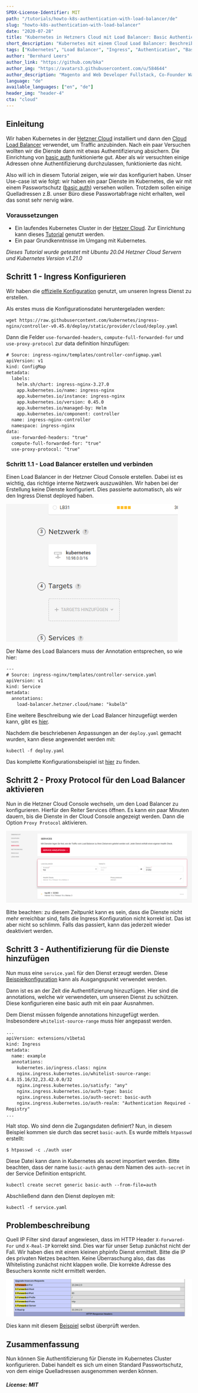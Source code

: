 ```yaml
---
SPDX-License-Identifier: MIT
path: "/tutorials/howto-k8s-authentication-with-load-balancer/de"
slug: "howto-k8s-authentication-with-load-balancer"
date: "2020-07-28"
title: "Kubernetes in Hetzners Cloud mit Load Balancer: Basic Authentication mit IP Ausnahme konfigurieren"
short_description: "Kubernetes mit einem Cloud Load Balancer: Beschreibt wie Dienste in Kubernetes mit Passwortschutz versehen werden können von dem einige Quell IPs ausgenommen sind."
tags: ["Kubernetes", "Load Balancer", "Ingress", "Authentication", "Basic Auth"]
author: "Bernhard Leers"
author_link: "https://github.com/bka"
author_img: "https://avatars3.githubusercontent.com/u/584644"
author_description: "Magento and Web Developer Fullstack, Co-Founder Wamoco"
language: "de"
available_languages: ["en", "de"]
header_img: "header-4"
cta: "cloud"
---
```


## Einleitung

Wir haben Kubernetes in der [Hetzner Cloud](https://www.hetzner.com/cloud) installiert und dann den [Cloud Load Balancer](https://www.hetzner.com/de/cloud/load-balancer) verwendet, um Traffic anzubinden. Nach ein paar Versuchen wollten wir die Dienste dann mit etwas Authentifizierung absichern. Die Einrichtung von [basic auth](https://en.wikipedia.org/wiki/Basic_access_authentication) funktionierte gut. Aber als wir versuchten einige Adressen ohne Authentifizierung durchzulassen, funktionierte das nicht.

Also will ich in diesem Tutorial zeigen, wie wir das konfiguriert haben. Unser Use-case ist wie folgt: wir haben ein paar Dienste im Kubernetes, die wir mit einem Passwortschutz ([basic auth](https://en.wikipedia.org/wiki/Basic_access_authentication)) versehen wollen. Trotzdem sollen einige Quelladressen z.B. unser Büro diese Passwortabfrage nicht erhalten, weil das sonst sehr nervig wäre.

### Voraussetzungen

* Ein laufendes Kubernetes Cluster in der [Hetzer Cloud](https://www.hetzner.com/cloud). Zur Einrichtung kann dieses [Tutorial](/tutorials/install-kubernetes-cluster) genutzt werden.
* Ein paar Grundkenntnisse im Umgang mit Kubernetes.

*Dieses Tutorial wurde getestet mit Ubuntu 20.04 Hetzner Cloud Servern und Kubernetes Version v1.21.0*

## Schritt 1 - Ingress Konfigurieren

Wir haben die [offizielle Konfiguration](https://raw.githubusercontent.com/kubernetes/ingress-nginx/controller-v0.45.0/deploy/static/provider/cloud/deploy.yaml) genutzt, um unseren Ingress Dienst zu erstellen.

Als erstes muss die Konfigurationsdatei heruntergeladen werden:

    wget https://raw.githubusercontent.com/kubernetes/ingress-nginx/controller-v0.45.0/deploy/static/provider/cloud/deploy.yaml

Dann die Felder `use-forwarded-headers`, `compute-full-forwarded-for` und `use-proxy-protocol` zur data definition hinzufügen:

    # Source: ingress-nginx/templates/controller-configmap.yaml
    apiVersion: v1
    kind: ConfigMap
    metadata:
      labels:
        helm.sh/chart: ingress-nginx-3.27.0
        app.kubernetes.io/name: ingress-nginx
        app.kubernetes.io/instance: ingress-nginx
        app.kubernetes.io/version: 0.45.0
        app.kubernetes.io/managed-by: Helm
        app.kubernetes.io/component: controller
      name: ingress-nginx-controller
      namespace: ingress-nginx
    data:
      use-forwarded-headers: "true"
      compute-full-forwarded-for: "true"
      use-proxy-protocol: "true"

### Schritt 1.1 - Load Balancer erstellen und verbinden

Einen Load Balancer in der Hetzner Cloud Console erstellen. Dabei ist es wichtig, das richtige interne Netzwerk auszuwählen. Wir haben bei der Erstellung keine Dienste konfiguriert. Dies passierte automatisch, als wir den Ingress Dienst deployed haben.

![Erstellung Load Balancer](images/loadbalancer-creation.png)

Der Name des Load Balancers muss der Annotation entsprechen, so wie hier:

    ---
    # Source: ingress-nginx/templates/controller-service.yaml
    apiVersion: v1
    kind: Service
    metadata:
      annotations:
        load-balancer.hetzner.cloud/name: "kubelb"

Eine weitere Beschreibung wie der Load Balancer hinzugefügt werden kann, gibt es [hier](https://jmrobles.medium.com/how-to-setup-hetzner-load-balancer-on-a-kubernetes-cluster-2ce79ca4a27b).

Nachdem die beschriebenen Anpassungen an der `deploy.yaml` gemacht wurden, kann diese angewendet werden mit:

    kubectl -f deploy.yaml

Das komplette Konfigurationsbeispiel ist [hier](https://github.com/Wamoco/kubernetes/blob/master/services/ingress/deploy.yaml) zu finden.

## Schritt 2 - Proxy Protocol für den Load Balancer aktivieren

Nun in die Hetzner Cloud Console wechseln, um den Load Balancer zu konfigurieren. Hierfür den Reiter Services öffnen. Es kann ein paar Minuten dauern, bis die Dienste in der Cloud Console angezeigt werden. Dann die Option `Proxy Protocol` aktivieren.

![Loadbalancer Config](images/loadbalancer-config.png)

Bitte beachten: zu diesem Zeitpunkt kann es sein, dass die Dienste nicht mehr erreichbar sind, falls die Ingress Konfiguration nicht korrekt ist. Das ist aber nicht so schlimm. Falls das passiert, kann das jederzeit wieder deaktiviert werden.

## Schritt 3 - Authentifizierung für die Dienste hinzufügen

Nun muss eine `service.yaml` für den Dienst erzeugt werden. Diese [Beispielkonfiguration](https://github.com/Wamoco/kubernetes/blob/master/services/phpinfo/deploy.yaml)
kann als Ausgangspunkt verwendet werden.

Dann ist es an der Zeit die Authentifizierung hinzuzfügen. Hier sind die annotations, welche wir verwendeten, um unseren Dienst zu schützen. Diese konfigurieren eine basic auth mit ein paar Ausnahmen.

Dem Dienst müssen folgende annotations hinzugefügt werden. Insbesondere `whitelist-source-range` muss hier angepasst werden.

    ...
    apiVersion: extensions/v1beta1
    kind: Ingress
    metadata:
      name: example
      annotations:
        kubernetes.io/ingress.class: nginx
        nginx.ingress.kubernetes.io/whitelist-source-range: 4.8.15.16/32,23.42.0.0/32
        nginx.ingress.kubernetes.io/satisfy: "any"
        nginx.ingress.kubernetes.io/auth-type: basic
        nginx.ingress.kubernetes.io/auth-secret: basic-auth
        nginx.ingress.kubernetes.io/auth-realm: "Authentication Required - Registry"
    ...

Halt stop. Wo sind denn die Zugangsdaten definiert? Nun, in diesem Beispiel kommen sie durch das secret `basic-auth`. Es wurde mittels `htpasswd` erstellt:

    $ htpasswd -c ./auth user

Diese Datei kann dann in Kubernetes als secret importiert werden. Bitte beachten, dass der name `basic-auth` genau dem Namen des `auth-secret` in der Service Definition entspricht.

    kubectl create secret generic basic-auth --from-file=auth

Abschließend dann den Dienst deployen mit:

    kubectl -f service.yaml

## Problembeschreibung

Quell IP Filter sind darauf angewiesen, dass im HTTP Header `X-Forwared-For` und `X-Real-IP` korrekt sind. Dies war für unser Setup zunächst nicht der Fall. Wir haben dies mit einem kleinen phpinfo Dienst ermittelt. Bitte die IP des privaten Netzes beachten. Keine Überraschung also, das das Whitelisting zunächst nicht klappen wolle. Die korrekte Adresse des Besuchers konnte nicht ermittelt werden.

![PHP Info Page](images/phpinfo.png)

Dies kann mit diesem [Beispiel](https://github.com/Wamoco/kubernetes/tree/master/services/phpinfo) selbst überprüft werden.

## Zusammenfassung

Nun können Sie Authentifizierung für Dienste im Kubernetes Cluster konfigurieren. Dabei handelt es sich um einen Standard Passwortschutz, von dem einige Quelladressen ausgenommen werden können.

##### License: MIT

<!--

Contributor's Certificate of Origin

By making a contribution to this project, I certify that:

(a) The contribution was created in whole or in part by me and I have
    the right to submit it under the license indicated in the file; or

(b) The contribution is based upon previous work that, to the best of my
    knowledge, is covered under an appropriate license and I have the
    right under that license to submit that work with modifications,
    whether created in whole or in part by me, under the same license
    (unless I am permitted to submit under a different license), as
    indicated in the file; or

(c) The contribution was provided directly to me by some other person
    who certified (a), (b) or (c) and I have not modified it.

(d) I understand and agree that this project and the contribution are
    public and that a record of the contribution (including all personal
    information I submit with it, including my sign-off) is maintained
    indefinitely and may be redistributed consistent with this project
    or the license(s) involved.

Signed-off-by: Bernhard <bl@wamoco.de>

-->
